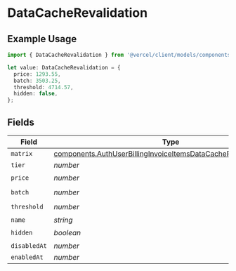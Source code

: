 # DataCacheRevalidation

## Example Usage

```typescript
import { DataCacheRevalidation } from '@vercel/client/models/components';

let value: DataCacheRevalidation = {
  price: 1293.55,
  batch: 3503.25,
  threshold: 4714.57,
  hidden: false,
};
```

## Fields

| Field        | Type                                                                                                                                                   | Required           | Description |
| ------------ | ------------------------------------------------------------------------------------------------------------------------------------------------------ | ------------------ | ----------- |
| `matrix`     | [components.AuthUserBillingInvoiceItemsDataCacheRevalidationMatrix](../../models/components/authuserbillinginvoiceitemsdatacacherevalidationmatrix.md) | :heavy_minus_sign: | N/A         |
| `tier`       | _number_                                                                                                                                               | :heavy_minus_sign: | N/A         |
| `price`      | _number_                                                                                                                                               | :heavy_check_mark: | N/A         |
| `batch`      | _number_                                                                                                                                               | :heavy_check_mark: | N/A         |
| `threshold`  | _number_                                                                                                                                               | :heavy_check_mark: | N/A         |
| `name`       | _string_                                                                                                                                               | :heavy_minus_sign: | N/A         |
| `hidden`     | _boolean_                                                                                                                                              | :heavy_check_mark: | N/A         |
| `disabledAt` | _number_                                                                                                                                               | :heavy_minus_sign: | N/A         |
| `enabledAt`  | _number_                                                                                                                                               | :heavy_minus_sign: | N/A         |
